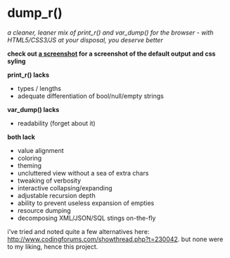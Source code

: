 # dump_r() #
_a cleaner, leaner mix of print_r() and var_dump() for the browser - with HTML5/CSS3/JS at your disposal, you deserve better_

__check out [a screenshot](https://github.com/leeoniya/dump_r.php/blob/master/example.png) for a screenshot of the default output and css syling__

__print_r() lacks__

  - types / lengths
  - adequate differentiation of bool/null/empty strings

__var_dump() lacks__

  - readability (forget about it)

__both lack__

  - value alignment
  - coloring
  - theming
  - uncluttered view without a sea of extra chars
  - tweaking of verbosity
  - interactive collapsing/expanding
  - adjustable recursion depth
  - ability to prevent useless expansion of empties
  - resource dumping
  - decomposing XML/JSON/SQL stings on-the-fly

i've tried and noted quite a few alternatives here: http://www.codingforums.com/showthread.php?t=230042. but none were to my liking, hence this project.